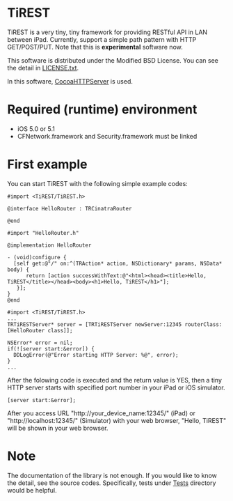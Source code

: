 TiREST
===================

TiREST is a very tiny, tiny framework for providing RESTful API in LAN between iPad.
Currently, support a simple path pattern with HTTP GET/POST/PUT.  Note that this is 
**experimental** software now.

This software is distributed under the Modified BSD License.  You can see the detail
in [LICENSE.txt](https:/github.com/kmizu/TiREST/blob/master/LICENSE.txt).

In this software, [CocoaHTTPServer](https://github.com/robbiehanson/CocoaHTTPServer) is used.

# Required (runtime) environment
* iOS 5.0 or 5.1
* CFNetwork.framework and Security.framework must be linked

# First example

You can start TiREST with the following simple example codes:

```objc
#import <TiREST/TiREST.h>

@interface HelloRouter : TRCinatraRouter

@end
```

```objc
#import "HelloRouter.h"

@implementation HelloRouter

- (void)configure {
  [self get:@"/" on:^(TRAction* action, NSDictionary* params, NSData* body) {
      return [action successWithText:@"<html><head><title>Hello, TiREST</title></head><body><h1>Hello, TiREST</h1>"];
   }];
}
@end
```

```objc
#import <TiREST/TiREST.h>
...
TRTiRESTServer* server = [TRTiRESTServer newServer:12345 routerClass:[HelloRouter class]];
    
NSError* error = nil;
if(![server start:&error]) {
  DDLogError(@"Error starting HTTP Server: %@", error);
} 
...
```

After the folowing code is executed and the return value is YES, then a tiny HTTP server starts
with specified port number in your iPad or iOS simulator.

```
[server start:&error];
```

After you access URL "http://your_device_name:12345/" (iPad) or "http://localhost:12345/" (Simulator)
with your web browser,  "Hello, TiREST" will be shown in your web browser.

# Note

The documentation of the library is not enough.  If you would like to know the detail, see the 
source codes.  Specifically, tests under [Tests](https://github.com/kmizu/TiREST/tree/master/Tests)
directory would be helpful.
